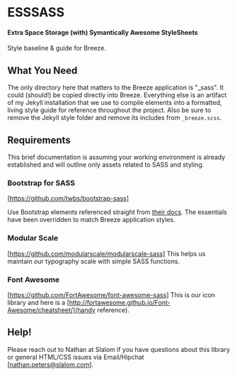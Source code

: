 # ESSSASS
#### Extra Space Storage (with) Symantically Awesome StyleSheets
Style baseline &amp; guide for Breeze.

## What You Need
The only directory here that matters to the Breeze application is "_sass". It could (should!) be copied directly into Breeze. Everything else is an artifact of my Jekyll installation that we use to compile elements into a formatted, living style guide for reference throughout the project. Also be sure to remove the Jekyll style folder and remove its includes from `_breeze.scss`.

## Requirements
This brief documentation is assuming your working environment is already established and will outline only assets related to SASS and styling.

### Bootstrap for SASS
[https://github.com/twbs/bootstrap-sass]

Use Bootstrap elements referenced straight from [their docs](http://getbootstrap.com/css/). The essentials have been overridden to match Breeze application styles.

### Modular Scale
[https://github.com/modularscale/modularscale-sass]
This helps us maintain our typography scale with simple SASS functions.

### Font Awesome
[https://github.com/FortAwesome/font-awesome-sass]
This is our icon library and here is a [http://fortawesome.github.io/Font-Awesome/cheatsheet/](handy reference).

## Help!
Please reach out to Nathan at Slalom if you have questions about this library or general HTML/CSS issues via Email/Hipchat [nathan.peters@slalom.com].

